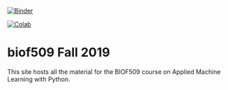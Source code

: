
[![Binder](https://mybinder.org/badge_logo.svg)](https://mybinder.org/v2/gh/indialittle/biof509/fall2019/?urlpath=lab)

[![Colab](https://colab.research.google.com/assets/colab-badge.svg)](https://colab.research.google.com/github/biof509/fall2019/)


# biof509 Fall 2019

This site hosts all the material for the BIOF509 course on Applied Machine Learning with Python.
